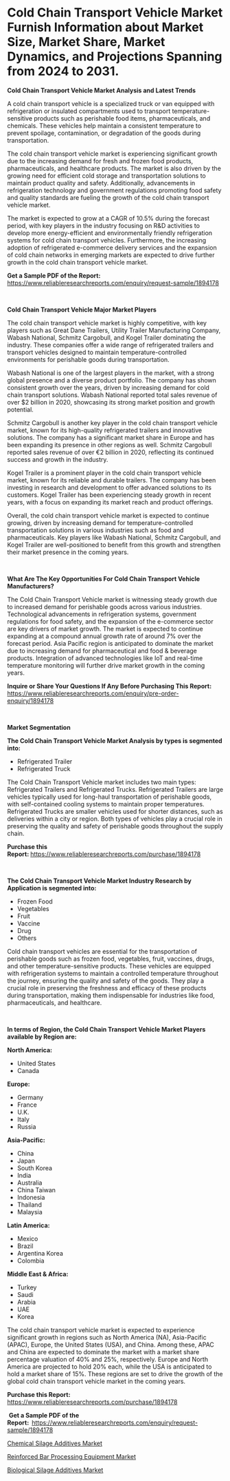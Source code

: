 <p><h1>Cold Chain Transport Vehicle Market Furnish Information about Market Size, Market Share, Market Dynamics, and Projections Spanning from 2024 to 2031.</h1></p><p><strong>Cold Chain Transport Vehicle Market Analysis and Latest Trends</strong></p>
<p><p>A cold chain transport vehicle is a specialized truck or van equipped with refrigeration or insulated compartments used to transport temperature-sensitive products such as perishable food items, pharmaceuticals, and chemicals. These vehicles help maintain a consistent temperature to prevent spoilage, contamination, or degradation of the goods during transportation.</p><p>The cold chain transport vehicle market is experiencing significant growth due to the increasing demand for fresh and frozen food products, pharmaceuticals, and healthcare products. The market is also driven by the growing need for efficient cold storage and transportation solutions to maintain product quality and safety. Additionally, advancements in refrigeration technology and government regulations promoting food safety and quality standards are fueling the growth of the cold chain transport vehicle market.</p><p>The market is expected to grow at a CAGR of 10.5% during the forecast period, with key players in the industry focusing on R&D activities to develop more energy-efficient and environmentally friendly refrigeration systems for cold chain transport vehicles. Furthermore, the increasing adoption of refrigerated e-commerce delivery services and the expansion of cold chain networks in emerging markets are expected to drive further growth in the cold chain transport vehicle market.</p></p>
<p><strong>Get a Sample PDF of the Report:&nbsp;</strong> <a href="https://www.reliableresearchreports.com/enquiry/request-sample/1894178">https://www.reliableresearchreports.com/enquiry/request-sample/1894178</a></p>
<p>&nbsp;</p>
<p><strong>Cold Chain Transport Vehicle Major Market Players</strong></p>
<p><p>The cold chain transport vehicle market is highly competitive, with key players such as Great Dane Trailers, Utility Trailer Manufacturing Company, Wabash National, Schmitz Cargobull, and Kogel Trailer dominating the industry. These companies offer a wide range of refrigerated trailers and transport vehicles designed to maintain temperature-controlled environments for perishable goods during transportation.</p><p>Wabash National is one of the largest players in the market, with a strong global presence and a diverse product portfolio. The company has shown consistent growth over the years, driven by increasing demand for cold chain transport solutions. Wabash National reported total sales revenue of over $2 billion in 2020, showcasing its strong market position and growth potential.</p><p>Schmitz Cargobull is another key player in the cold chain transport vehicle market, known for its high-quality refrigerated trailers and innovative solutions. The company has a significant market share in Europe and has been expanding its presence in other regions as well. Schmitz Cargobull reported sales revenue of over €2 billion in 2020, reflecting its continued success and growth in the industry.</p><p>Kogel Trailer is a prominent player in the cold chain transport vehicle market, known for its reliable and durable trailers. The company has been investing in research and development to offer advanced solutions to its customers. Kogel Trailer has been experiencing steady growth in recent years, with a focus on expanding its market reach and product offerings.</p><p>Overall, the cold chain transport vehicle market is expected to continue growing, driven by increasing demand for temperature-controlled transportation solutions in various industries such as food and pharmaceuticals. Key players like Wabash National, Schmitz Cargobull, and Kogel Trailer are well-positioned to benefit from this growth and strengthen their market presence in the coming years.</p></p>
<p>&nbsp;</p>
<p><strong>What Are The Key Opportunities For Cold Chain Transport Vehicle Manufacturers?</strong></p>
<p><p>The Cold Chain Transport Vehicle market is witnessing steady growth due to increased demand for perishable goods across various industries. Technological advancements in refrigeration systems, government regulations for food safety, and the expansion of the e-commerce sector are key drivers of market growth. The market is expected to continue expanding at a compound annual growth rate of around 7% over the forecast period. Asia Pacific region is anticipated to dominate the market due to increasing demand for pharmaceutical and food & beverage products. Integration of advanced technologies like IoT and real-time temperature monitoring will further drive market growth in the coming years.</p></p>
<p><strong>Inquire or Share Your Questions If Any Before Purchasing This Report:</strong> <a href="https://www.reliableresearchreports.com/enquiry/pre-order-enquiry/1894178">https://www.reliableresearchreports.com/enquiry/pre-order-enquiry/1894178</a></p>
<p>&nbsp;</p>
<p><strong>Market Segmentation</strong></p>
<p><strong>The Cold Chain Transport Vehicle Market Analysis by types is segmented into:</strong></p>
<p><ul><li>Refrigerated Trailer</li><li>Refrigerated Truck</li></ul></p>
<p><p>The Cold Chain Transport Vehicle market includes two main types: Refrigerated Trailers and Refrigerated Trucks. Refrigerated Trailers are large vehicles typically used for long-haul transportation of perishable goods, with self-contained cooling systems to maintain proper temperatures. Refrigerated Trucks are smaller vehicles used for shorter distances, such as deliveries within a city or region. Both types of vehicles play a crucial role in preserving the quality and safety of perishable goods throughout the supply chain.</p></p>
<p><strong>Purchase this Report:&nbsp;</strong><a href="https://www.reliableresearchreports.com/purchase/1894178">https://www.reliableresearchreports.com/purchase/1894178</a></p>
<p>&nbsp;</p>
<p><strong>The Cold Chain Transport Vehicle Market Industry Research by Application is segmented into:</strong></p>
<p><ul><li>Frozen Food</li><li>Vegetables</li><li>Fruit</li><li>Vaccine</li><li>Drug</li><li>Others</li></ul></p>
<p><p>Cold chain transport vehicles are essential for the transportation of perishable goods such as frozen food, vegetables, fruit, vaccines, drugs, and other temperature-sensitive products. These vehicles are equipped with refrigeration systems to maintain a controlled temperature throughout the journey, ensuring the quality and safety of the goods. They play a crucial role in preserving the freshness and efficacy of these products during transportation, making them indispensable for industries like food, pharmaceuticals, and healthcare.</p></p>
<p>&nbsp;</p>
<p><strong>In terms of Region, the Cold Chain Transport Vehicle Market Players available by Region are:</strong></p>
<p>
    <p> <strong> North America: </strong>
        <ul>
            <li>United States</li>
            <li>Canada</li>
        </ul>
        </p> 
    <p> <strong> Europe: </strong>
        <ul>
            <li>Germany</li>
            <li>France</li>
            <li>U.K.</li>
            <li>Italy</li>
            <li>Russia</li>
        </ul>
        </p> 
    <p> <strong> Asia-Pacific: </strong>
        <ul>
            <li>China</li>
            <li>Japan</li>
            <li>South Korea</li>
            <li>India</li>
            <li>Australia</li>
            <li>China Taiwan</li>
            <li>Indonesia</li>
            <li>Thailand</li>
            <li>Malaysia</li>
        </ul>
        </p> 
    <p> <strong> Latin America: </strong>
        <ul>
            <li>Mexico</li>
            <li>Brazil</li>
            <li>Argentina Korea</li>
            <li>Colombia</li>
        </ul>
        </p> 
    <p> <strong> Middle East & Africa: </strong>
        <ul>
            <li>Turkey</li>
            <li>Saudi</li>
            <li>Arabia</li>
            <li>UAE</li>
            <li>Korea</li>
        </ul>
    </p>
    </p>
<p><p>The cold chain transport vehicle market is expected to experience significant growth in regions such as North America (NA), Asia-Pacific (APAC), Europe, the United States (USA), and China. Among these, APAC and China are expected to dominate the market with a market share percentage valuation of 40% and 25%, respectively. Europe and North America are projected to hold 20% each, while the USA is anticipated to hold a market share of 15%. These regions are set to drive the growth of the global cold chain transport vehicle market in the coming years.</p></p>
<p><strong>Purchase this Report: </strong><a href="https://www.reliableresearchreports.com/purchase/1894178">https://www.reliableresearchreports.com/purchase/1894178</a></p>
<p>&nbsp;<strong>Get a Sample PDF of the Report:&nbsp;&nbsp;</strong><a href="https://www.reliableresearchreports.com/enquiry/request-sample/1894178">https://www.reliableresearchreports.com/enquiry/request-sample/1894178</a></p>
<p><strong></strong></p>
<p><p><a href="https://view.publitas.com/reportprime-1/chemical-silage-additives-market-size-growth-and-forecast-from-2023-2030/">Chemical Silage Additives Market</a></p><p><a href="https://view.publitas.com/reportprime-1/decoding-the-reinforced-bar-processing-equipment-market-a-deep-dive-into-the-latest-market-trends-market-segmentation-and-competitive-analysis/">Reinforced Bar Processing Equipment Market</a></p><p><a href="https://view.publitas.com/reportprime-1/global-biological-silage-additives-market-by-types-applications-and-major-players-with-regional-growth-rate-analysis-and-development-situation-from-2023-to-2030/">Biological Silage Additives Market</a></p></p>